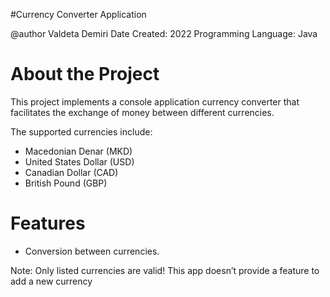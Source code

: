 #Currency Converter Application

@author Valdeta Demiri
 Date Created: 2022
 Programming Language: Java
 
# About the Project

This project implements a console application currency converter that facilitates the exchange of money between different currencies. 

The supported currencies include:
- Macedonian Denar (MKD)
- United States Dollar (USD)
- Canadian Dollar (CAD)
- British Pound (GBP)

# Features
- Conversion between currencies.

Note: Only listed currencies are valid! This app doesn’t provide a feature to add a new currency
